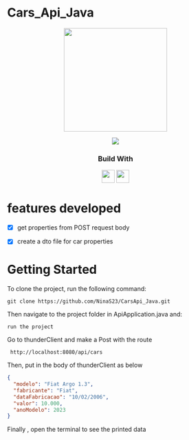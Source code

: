 # Cars_Api_Java
  <div align='center'>
    <img height="240px" src="https://em-content.zobj.net/source/microsoft-teams/337/automobile_1f697.png">
  </div>
  
<p align = "center">
   <img src="https://img.shields.io/badge/author-NinaS23-4dae71?style=flat-square" />
</p>
  
<div align="center">
  <h3>Build With</h3>
  <img src="https://img.shields.io/badge/java-%23ED8B00.svg?style=for-the-badge&logo=java&logoColor=white" height="30px"/>
  <img src="https://img.shields.io/badge/spring-%236DB33F.svg?style=for-the-badge&logo=spring&logoColor=white" height="30px"/>
</div>

#  features developed 
- [x] get properties from POST request body
- [X] create a dto file for car properties


# Getting Started
To clone the project, run the following command:

```git
git clone https://github.com/NinaS23/CarsApi_Java.git
```
Then navigate to the project folder in ApiApplication.java and:

```git
run the project
```
Go to thunderClient and make a Post with the route
```git
 http://localhost:8080/api/cars
```
Then, put in the body of thunderClient as below
```json
{
  "modelo": "Fiat Argo 1.3",
  "fabricante": "Fiat",
  "dataFabricacao": "10/02/2006",
  "valor": 10.000,
  "anoModelo": 2023
}
```
Finally , open the terminal to see the printed data
